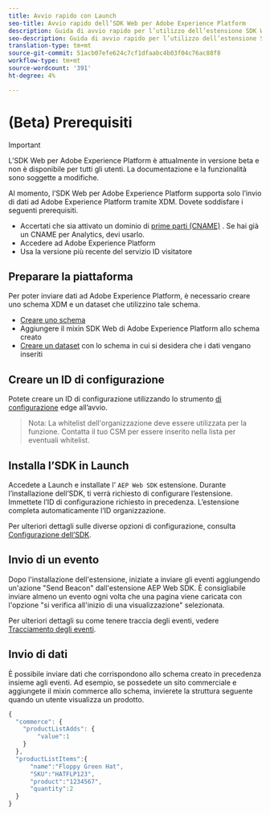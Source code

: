 ```yaml
---
title: Avvio rapido con Launch
seo-title: Avvio rapido dell’SDK Web per Adobe Experience Platform
description: Guida di avvio rapido per l’utilizzo dell’estensione SDK Web di Experience Platform per la raccolta dei dati
seo-description: Guida di avvio rapido per l’utilizzo dell’estensione SDK Web di Experience Platform per la raccolta dei dati
translation-type: tm+mt
source-git-commit: 51acb07efe624c7cf1dfaabc4b03f04c76ac88f8
workflow-type: tm+mt
source-wordcount: '391'
ht-degree: 4%

---
```



# (Beta) Prerequisiti

>[!IMPORTANT]
>
>L’SDK Web per Adobe Experience Platform è attualmente in versione beta e non è disponibile per tutti gli utenti. La documentazione e la funzionalità sono soggette a modifiche.

Al momento, l’SDK Web per Adobe Experience Platform supporta solo l’invio di dati ad Adobe Experience Platform tramite XDM. Dovete soddisfare i seguenti prerequisiti.

- Accertati che sia attivato un dominio di [prime parti (CNAME)](https://docs.adobe.com/content/help/it-IT/core-services/interface/ec-cookies/cookies-first-party.html) . Se hai già un CNAME per Analytics, devi usarlo.
- Accedere ad Adobe Experience Platform
- Usa la versione più recente del servizio ID visitatore

## Preparare la piattaforma

Per poter inviare dati ad Adobe Experience Platform, è necessario creare uno schema XDM e un dataset che utilizzino tale schema.

- [Creare uno schema](../../xdm/tutorials/create-schema-ui.md)
- Aggiungere il mixin SDK Web di Adobe Experience Platform allo schema creato
- [Creare un dataset](https://platform.adobe.com/dataset/overview) con lo schema in cui si desidera che i dati vengano inseriti

## Creare un ID di configurazione

Potete creare un ID di configurazione utilizzando lo strumento [di configurazione](../fundamentals/edge-configuration.md) edge all’avvio.

>Nota: La whitelist dell&#39;organizzazione deve essere utilizzata per la funzione. Contatta il tuo CSM per essere inserito nella lista per eventuali whitelist.

## Installa l’SDK in Launch

Accedete a Launch e installate l&#39; `AEP Web SDK` estensione. Durante l’installazione dell’SDK, ti verrà richiesto di configurare l’estensione. Immettete l’ID di configurazione richiesto in precedenza. L’estensione completa automaticamente l’ID organizzazione.

Per ulteriori dettagli sulle diverse opzioni di configurazione, consulta [Configurazione dell’SDK](../fundamentals/configuring-the-sdk.md).

## Invio di un evento

Dopo l&#39;installazione dell&#39;estensione, iniziate a inviare gli eventi aggiungendo un&#39;azione &quot;Send Beacon&quot; dall&#39;estensione AEP Web SDK. È consigliabile inviare almeno un evento ogni volta che una pagina viene caricata con l&#39;opzione &quot;si verifica all&#39;inizio di una visualizzazione&quot; selezionata.

Per ulteriori dettagli su come tenere traccia degli eventi, vedere [Tracciamento degli eventi](../fundamentals/tracking-events.md).

## Invio di dati

È possibile inviare dati che corrispondono allo schema creato in precedenza insieme agli eventi. Ad esempio, se possedete un sito commerciale e aggiungete il mixin commerce allo schema, invierete la struttura seguente quando un utente visualizza un prodotto.

```javascript
{
  "commerce": {
    "productListAdds": {
        "value":1
    }
  },
  "productListItems":{
      "name":"Floppy Green Hat",
      "SKU":"HATFLP123",
      "product":"1234567",
      "quantity":2
  }
}
```
